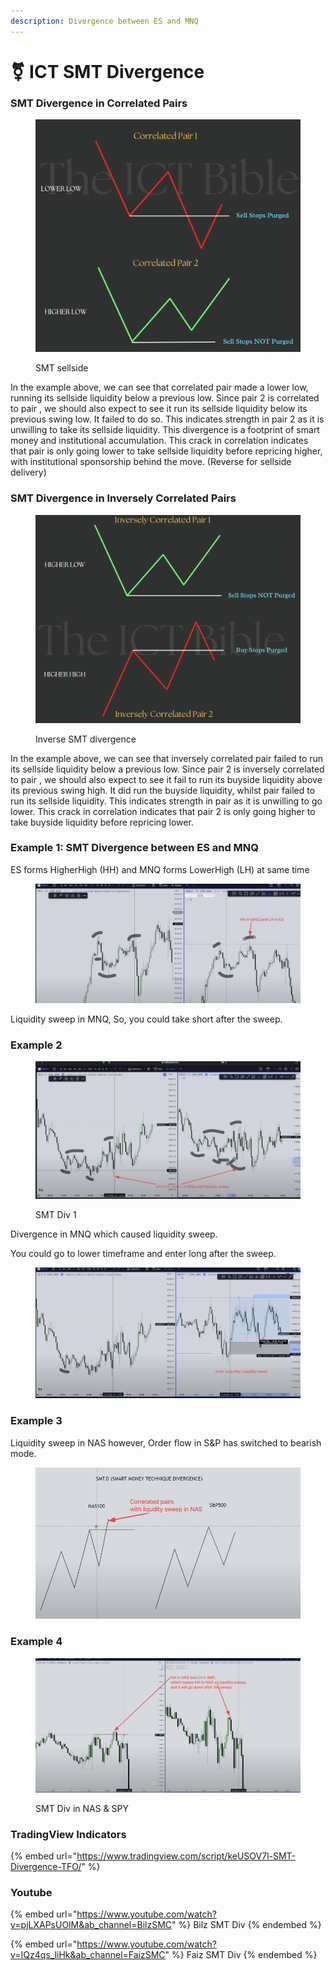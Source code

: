 ```yaml
---
description: Divergence between ES and MNQ
---
```


# ⚧ ICT SMT Divergence

### SMT Divergence in Correlated Pairs

<figure><img src="../.gitbook/assets/image (11) (1).png" alt=""><figcaption><p>SMT sellside</p></figcaption></figure>

In the example above, we can see that correlated pair made a lower low, running its sellside liquidity below a previous low. Since pair 2 is correlated to pair , we should also expect to see it run its sellside liquidity below its previous swing low. It failed to do so. This indicates strength in pair 2 as it is unwilling to take its sellside liquidity. This divergence is a footprint of smart money and institutional accumulation. This crack in correlation indicates that pair is only going lower to take sellside liquidity before repricing higher, with institutional sponsorship behind the move. (Reverse for sellside delivery)

### SMT Divergence in Inversely Correlated Pairs

<figure><img src="../.gitbook/assets/image (1).png" alt=""><figcaption><p>Inverse SMT divergence</p></figcaption></figure>

In the example above, we can see that inversely correlated pair failed to run its sellside liquidity below a previous low. Since pair 2 is inversely correlated to pair , we should also expect to see it fail to run its buyside liquidity above its previous swing high. It did run the buyside liquidity, whilst pair failed to run its sellside liquidity. This indicates strength in pair as it is unwilling to go lower. This crack in correlation indicates that pair 2 is only going higher to take buyside liquidity before repricing lower.



### Example 1: SMT Divergence between ES and MNQ

ES forms HigherHigh (HH) and MNQ forms LowerHigh (LH) at same time

<figure><img src="../.gitbook/assets/image (11) (1) (1).png" alt=""><figcaption></figcaption></figure>

Liquidity sweep in MNQ, So, you could take short after the sweep.

### Example 2

<figure><img src="../.gitbook/assets/image (23) (1).png" alt=""><figcaption><p>SMT Div 1</p></figcaption></figure>

Divergence in MNQ which caused liquidity sweep.

You could go to lower timeframe and enter long after the sweep.

<figure><img src="../.gitbook/assets/image (9) (2).png" alt=""><figcaption></figcaption></figure>

### Example 3

Liquidity sweep in NAS however,  Order flow in S\&P has switched to bearish mode.

<figure><img src="../.gitbook/assets/image (27).png" alt=""><figcaption></figcaption></figure>

### Example 4

<figure><img src="../.gitbook/assets/image (15).png" alt=""><figcaption><p>SMT Div in NAS &#x26; SPY</p></figcaption></figure>

### TradingView Indicators

{% embed url="https://www.tradingview.com/script/keUSOV7l-SMT-Divergence-TFO/" %}

### Youtube

{% embed url="https://www.youtube.com/watch?v=pjLXAPsUOlM&ab_channel=BilzSMC" %}
Bilz SMT Div
{% endembed %}

{% embed url="https://www.youtube.com/watch?v=IQz4qs_liHk&ab_channel=FaizSMC" %}
Faiz SMT Div
{% endembed %}

